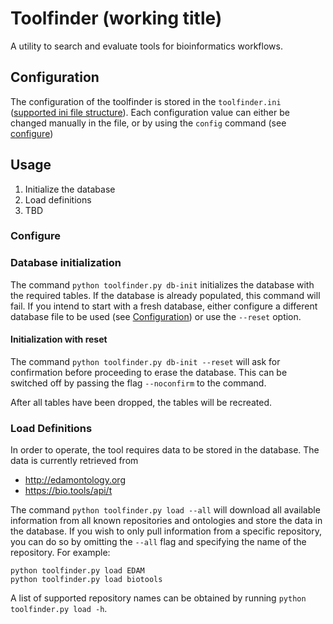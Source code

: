 # Toolfinder (working title)
A utility to search and evaluate tools for bioinformatics workflows. 

## Configuration
The configuration of the toolfinder is stored in the `toolfinder.ini` ([supported ini file structure](https://docs.python.org/3/library/configparser.html#supported-ini-file-structure)).
Each configuration value can either be changed manually in the file, or by using the `config` command (see [configure](#configure))

## Usage
1. Initialize the database
2. Load definitions
3. TBD

### Configure


### Database initialization
The command `python toolfinder.py db-init` initializes the database with the required tables.
If the database is already populated, this command will fail. If you intend to start with a fresh database, 
either configure a different database file to be used (see [Configuration](#configuration)) or use the `--reset` option.

#### Initialization with reset
The command `python toolfinder.py db-init --reset` will ask for confirmation before proceeding to erase the database.
This can be switched off by passing the flag `--noconfirm` to the command.

After all tables have been dropped, the tables will be recreated. 

### Load Definitions
In order to operate, the tool requires data to be stored in the database.
The data is currently retrieved from
* http://edamontology.org
* https://bio.tools/api/t

The command `python toolfinder.py load --all` will download all available information from all known repositories and ontologies and store the data in the database.
If you wish to only pull information from a specific repository, you can do so by omitting the `--all` flag and 
specifying the name of the repository.
For example: 
```shell
python toolfinder.py load EDAM
python toolfinder.py load biotools
```
A list of supported repository names can be obtained by running `python toolfinder.py load -h`.
